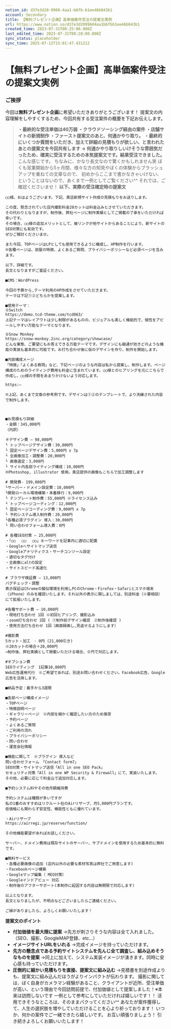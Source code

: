 ```yaml
---
notion_id: d37e3d20-9960-4aa1-b6fb-b1ee46b043b1
account: Secondary
title: 【無料プレゼント企画】高単価案件受注の提案文実例
url: https://www.notion.so/d37e3d2099604aa1b6fbb1ee46b043b1
created_time: 2023-07-31T00:25:00.000Z
last_edited_time: 2023-07-31T00:28:00.000Z
sync_status: placeholder
sync_time: 2025-07-12T15:01:47.431212
---
```

# 【無料プレゼント企画】高単価案件受注の提案文実例

### **ご挨拶**
今回は**無料プレゼント企画**に希望いただきありがとうございます！
提案文の内容理解をしやすくするため、今回共有する受注案件の概要を下記お伝えします。
> **・最終的な受注単価は40万弱
・クラウドソーシング経由の案件
・店舗サイトの新規制作
・ファースト提案文のあと、何通かやり取り。
・最終的にいくつか質問をいただき、加えて詳細の見積もりが欲しい、と言われたあとの提案文を今回共有します
→ 何通かやり取りしいけそうな雰囲気だったため、確実に受注するための本気提案文です。結果受注できました。**
こんな感じです。
ちなみに、かなり長文なので驚くかもしれません笑
ぼくも営業開始から5ヶ月間、様々な方の知見やぼくの体験からブラッシュアップを重ねての文章なので、
初めからここまで書かなきゃいけない、ということはないので、あくまで一例としてご覧ください^^
それでは、ご確認くださいませ！
**以下、実際の受注確定時の提案文**
```plain text
◯◯様、おはようございます。下記、貴店新規サイト作成の見積もりをお送りします。

この度、懸念されていた店内撮影料金20カットは料金込みとさせていただきます。
その代わりとなりますが、制作後、弊社ページに制作実績としてご掲載の了承をいただければ幸いです。
その場合、◯◯様の追加メリットとして、被リンクが他サイトからあることにより、新サイトのSEO対策にも有効です。
ぜひご検討くださいませ。

また今回、TOPページはLPとしても使用できるように構成し、HP制作を行います。
※各種ページは、部屋の特徴、よくあるご質問、プライバシーポリシーなど必須ページを含みます。

以下、詳細です。
長文となりますがご査証ください。

■CMS：WordPress

今回の予算から,テーマ利用のHP作成をさせていただきます。
テーマは下記①②どちらかを提案します。

■使用テーマ：
①Switch
https://demo.tcd-theme.com/tcd063/
上記テーマはレイアウトは少し制限があるものの、ビジュアルも美しく機能的で、個性をアピールしやすい万能なテーマとなります。

②Snow Monkey
https://snow-monkey.2inc.org/category/showcase/
どんな業態、ご要望にもお答えできる万能テーマです。デザインにも融通が効きどのような機能の実装も基本的に可能です。お打ち合わせ後に仮のデザインを作り、制作を開始します。

■内部構成メージ
「特徴」「よくある質問」など、下記ページのような内容は私から提案し、制作します。ページ構成のためのライティング費用も料金に含まれています。◯◯様とのヒアリングを元にこちらで作成し、◯◯様の手間をあまりかけないよう対応します。

https:—

※上記、あくまで文章の参考例です。デザインは①②のテンプレートで、より洗練された内容で制作します。



■お見積もり詳細
・金額：345,000円 　
（内訳）

＃デザイン費 – 98,000円
└ トップページデザイン費：30,000円
└ 固定ページデザイン費：5,000円 x 7p 
└ 全画像加工・調整費：20,000円
└ 画像選定：3,000円
└ サイト内各部ライティング構成：10,000円
※Photoshop, illustrator 使用。貴店提供の画像もこちらで加工調整します

# 開発費- 199,000円
└サーバー・ドメイン設定費：10,000円
└開発ローカル環境構築・本番移行：9,000円
└ テンプレート制作費：55,000円 ※ライセンス込み
└ トップページコーディング：12,000円
└ 固定ページコーディング費：9,000円 x 7p
└ 予約システム導入制作費：20,000円
└各種必須プラグイン 導入：30,000円
└ 問い合わせフォーム導入費：0円

# 各種SEO対策 – 25,000円
・「◯◯ 　◯◯　 ◯◯」キーワードを記事内に適切に配置
・Googleへサイトマップ送信
・Googleアナリティクス・サーチコンソール設定
・適切なタグ付け
・全画像にaltの設定
・サイトスピード高速化

# ブラウザ検証費 – 13,000円
バグチェック・調整 
表示保証はChromeの擬似環境を利用しPCのChrome・Firefox・Safariとスマホ端末（iPhone）のみを確認いたします。それ以外の表示に関しましては、別途料金（※要相談）にて拡張いたします。

#各種サポート費 – 10,000円
・現地打ち合わせ 1回 ※初回ヒアリング、撮影込み
・zoom打ち合わせ 2回 ( ①制作前デザイン確認　②制作後確認 )
・使用方法打ち合わせ 1回（画面録画し,見返せるようにします）

#撮影費
5カット・加工　- 0円 (21,000引き)
※20カットの場合＋20,000円
→制作後、弊社実績として掲載いただける場合、０円で対応します。

#オプション費
SEOライティング　1記事10,000円　
Web広告運用代行　※ご希望であれば、別途お問い合わせください。Facebook広告、Google広告を活用します。

■納品予定：着手から3週間

■各部ページ構成イメージ
・TOPページ
・特徴説明ページ
・ギャラリーページ　※内部を細かく確認したい方のため推奨
・予約ページ
・よくあるご質問
・ご利用の流れ
・プライバシーポリシー
・問い合わせ
・運営会社情報

■機能に関して　※プラグイン 導入など
問い合わせフォーム　「Contact form7」
SEO対策・サイトマップ送信「All in one SEO Pack」 
セキュリティ対策「All in one WP Security & Firewall」にて、実装いたします。
その他、必要に応じて料金込で追加対応します。

■予約システム料やその他月額維持費

予約システムは種類が多いですが
私の1番のおすすめはリクルート社のAirリザーブ、月5,000円プランです。
低価格にも関わらず安定性、機能性ともに優れています。

・Airリザーブ
https://airregi.jp/reserve/function/

その他機能要望があればお話しください。

サーバー、ドメイン費用は既存サイトのサーバー、サブドメインを使用するため基本的に無料です。

■無料サービス
・各種必要画像の追加 (店内以外の必要な素材写真は弊社でご用意します)
・Facebookページ構築
・Googleマップ編集（ MEO対策）
・Googleインドアビュー 対応
・制作後のアフターサポート(本制作に起因する内容は無期限で対応します)

以上となります。
長文となりましたが、不明点などございましたらご連絡ください。

ご縁がありましたら、よろしくお願いいたします！
```
**提案文のポイント**
- **付加価値を最大限に提案**
  →先方が刺さりそうな内容は全て入れました。（SEO、撮影、GoogleMAP登録、etc…）
- **イメージサイトURLをいれる**
  →完成イメージを持っていただけます。
- **先方の懸念点である予約サイトシステムを先んじ全て調査し、組み込めそうなものを提案**
  →同上に加えて、システム実装イメージが湧きます。同時に安心感も持っていただけます。
- **圧倒的に細かい見積もりを直接、提案文に組み込む**
  →見積書を別途作成よりも、提案文に組み込んだほうがよりインパクトが伝わります。
撮影に関しては、ぼく自身がカメラマン経験があること、クライアントが近所、受注単価が高い、という理由で今回訪問前提で、付加価値として提案しました！※本来は訪問しないです
一例として参考にしていただければ嬉しいです！！
活用できそうなところは、そのままパクってください^^
あなたが案件獲得して、人生の選択肢を増やしていただけることを心より祈っております！
いつか、何かの案件でご一緒できたら嬉しいです。
お互い頑張りましょう！
引き続きよろしくお願いいたします！